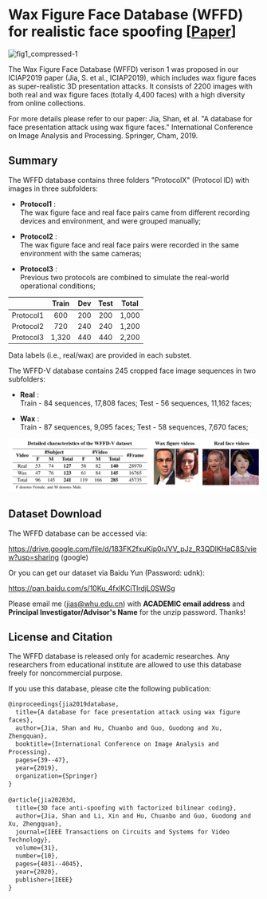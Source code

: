 # Wax Figure Face Database (WFFD) for realistic face spoofing [<a href="https://arxiv.org/pdf/1906.11900.pdf?ref=https://githubhelp.com">Paper</a>]

![fig1_compressed-1](WFFD.png)

The Wax Figure Face Database (WFFD) verison 1 was proposed in our ICIAP2019 paper (Jia, S. et al., ICIAP2019), which includes wax figure faces as super-realistic 3D presentation attacks. It consists of 2200 images with both real and wax figure faces (totally 4,400 faces) with a high diversity from online collections. 

For more details please refer to our paper:
Jia, Shan, et al. "A database for face presentation attack using wax figure faces." International Conference on Image Analysis and Processing. Springer, Cham, 2019.

## Summary 
The WFFD database contains three folders "ProtocolX" (Protocol ID) with images in three subfolders:

* **Protocol1** :<br/> The wax figure face and real face pairs came from different recording devices and environment, and were grouped manually;
  
* **Protocol2** :<br/> The wax figure face and real face pairs were recorded in the same environment with the same cameras;
    
* **Protocol3** :<br/> Previous two protocols are combined to simulate the real-world operational conditions;

|        | Train   |   Dev   |  Test   |  Total  | 
| :-------: | :-----: | :-----: | :-----: | :-----: |
|   Protocol1   | 600     | 200     | 200     | 1,000   | 
|   Protocol2   | 720     | 240     | 240     | 1,200   | 
|   Protocol3   | 1,320   | 440     | 440     | 2,200   | 

Data labels (i.e., real/wax) are provided in each substet.

The WFFD-V database contains 245 cropped face image sequences in two subfolders:

* **Real** :<br/> Train - 84 sequences, 17,808 faces; Test - 56 sequences, 11,162 faces;
  
* **Wax** :<br/> Train - 87 sequences, 9,095 faces; Test - 58 sequences, 7,670 faces;

![fig1_compressed-1](WFFD-V.png)

## Dataset Download

The WFFD database can be accessed via:

https://drive.google.com/file/d/183FK2fxuKip0rJVV_pJz_R3QDlKHaC8S/view?usp=sharing (google)

Or you can get our dataset via Baidu Yun (Password: udnk): 

https://pan.baidu.com/s/10Ku_4fxlKCiTlrdjL0SWSg

Please email me (jias@whu.edu.cn) with **ACADEMIC email address** and **Principal Investigator/Advisor's Name** for the unzip password. Thanks! 

## License and Citation
The WFFD database is released only for academic researches. Any researchers from educational institute are allowed to use this database freely for noncommercial purpose.

If you use this database, please cite the following publication:
```
@inproceedings{jia2019database,
  title={A database for face presentation attack using wax figure faces},
  author={Jia, Shan and Hu, Chuanbo and Guo, Guodong and Xu, Zhengquan},
  booktitle={International Conference on Image Analysis and Processing},
  pages={39--47},
  year={2019},
  organization={Springer}
}

@article{jia20203d,
  title={3D face anti-spoofing with factorized bilinear coding},
  author={Jia, Shan and Li, Xin and Hu, Chuanbo and Guo, Guodong and Xu, Zhengquan},
  journal={IEEE Transactions on Circuits and Systems for Video Technology},
  volume={31},
  number={10},
  pages={4031--4045},
  year={2020},
  publisher={IEEE}
}
